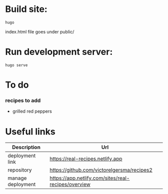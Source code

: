 # Build site:

```
hugo
```

index.html file goes under public/

# Run development server:

```
hugo serve
```

# To do

### recipes to add

- grilled red peppers

# Useful links

| Description       | Url                                                 |
| ----------------- | --------------------------------------------------- |
| deployment link   | https://real-recipes.netlify.app                    |
| repository        | https://github.com/victorelgersma/recipes2          |
| manage deployment | https://app.netlify.com/sites/real-recipes/overview |
